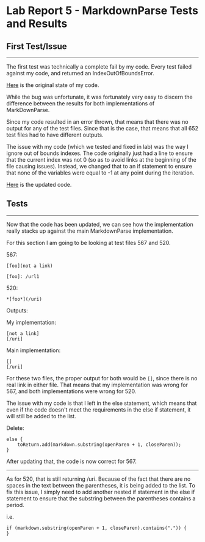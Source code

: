 # **Lab Report 5 - MarkdownParse Tests and Results**

## **First Test/Issue**
---

The first test was technically a complete fail by my code. Every test failed
against my code, and returned an IndexOutOfBoundsError.

[Here](https://github.com/heter13/markdown-parse/commit/5675aab158f4259f75460be93c18b667507836af)
is the original state of my code.

While the bug was unfortunate, it was fortunately very easy to discern the
difference between the results for both implementations of MarkDownParse.

Since my code resulted in an error thrown, that means that there was no output 
for any of the test files. Since that is the case, that means that all 652 
test files had to have different outputs.

The issue with my code (which we tested and fixed in lab) was the way I ignore 
out of bounds indexes. The code originally just had a line to ensure that the
current index was not 0 (so as to avoid links at the beginning of the file 
causing issues). Instead, we changed that to an if statement to ensure that
none of the variables were equal to -1 at any point during the iteration.

[Here](https://github.com/heter13/markdown-parse/blob/main/MarkdownParse.java)
is the updated code.

## **Tests**
---

Now that the code has been updated, we can see how the implementation really 
stacks up against the main MarkdownParse implementation.

For this section I am going to be looking at test files 567 and 520.

567:
```
[foo](not a link)

[foo]: /url1
```
520:
```
*[foo*](/uri)
```

Outputs:

My implementation:
```
[not a link]
[/uri]
```

Main implementation:
```
[]
[/uri]
```

For these two files, the proper output for both would be `[]`, since there is 
no real link in either file. That means that my implementation was wrong for
567, and both implementations were wrong for 520.

The issue with my code is that I left in the else statement, which means that 
even if the code doesn't meet the requirements in the else if statement, it 
will still be added to the list.

Delete:

```
else {
    toReturn.add(markdown.substring(openParen + 1, closeParen));
}
```
After updating that, the code is now correct for 567.

---

As for 520, that is still returning /uri. Because of the fact that there are no 
spaces in the text between the parentheses, it is being added to the list. To 
fix this issue, I simply need to add another nested if statement in the else if 
statement to ensure that the substring between the parentheses contains a period.

i.e.
```
if (markdown.substring(openParen + 1, closeParen).contains(".")) { 
}
```

